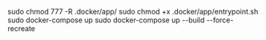 sudo chmod 777 -R .docker/app/
sudo chmod +x .docker/app/entrypoint.sh
sudo docker-compose up
sudo docker-compose up --build --force-recreate
